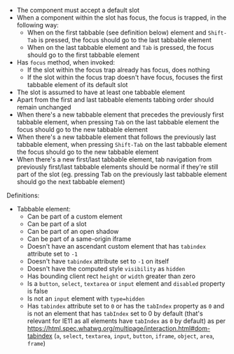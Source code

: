 * The component must accept a default slot
* When a component within the slot has focus, the focus is trapped, in the following way:
  * When on the first tabbable (see definition below) element and `Shift-Tab` is pressed, the focus should go to the last tabbable element
  * When on the last tabbable element and `Tab` is pressed, the focus should go to the first tabbable element
* Has `focus` method, when invoked:
  * If the slot within the focus trap already has focus, does nothing
  * If the slot within the focus trap doesn't have focus, focuses the first tabbable element of its default slot
* The slot is assumed to have at least one tabbable element
* Apart from the first and last tabbable elements tabbing order should remain unchanged
* When there's a new tabbable element that precedes the previously first tabbable element, when pressing `Tab` on the last tabbable element the focus should go to the new tabbable element
* When there's a new tabbable element that follows the previously last tabbable element, when pressing `Shift-Tab` on the last tabbable element the focus should go to the new tabbable element
* When there's a new first/last tabbable element, tab navigation from previously first/last tabbable elements should be normal if they're still part of the slot (eg. pressing Tab on the previously last tabbable element should go the next tabbable element)


Definitions:
  * Tabbable element:
    * Can be part of a custom element
    * Can be part of a slot
    * Can be part of an open shadow
    * Can be part of a same-origin iframe
    * Doesn't have an ascendant custom element that has `tabindex` attribute set to `-1`
    * Doesn't have `tabindex` attribute set to `-1` on itself
    * Doesn't have the computed style `visibility` as `hidden`
    * Has bounding client rect `height` or `width` greater than zero
    * Is a `button`, `select`, `textarea` or `input` element and `disabled` property is false
    * Is not an `input` element with `type=hidden`
    * Has `tabindex` attribute set to `0` or has the `tabIndex` property as `0` and is not an element that has `tabIndex` set to 0 by default (that's relevant for IE11 as all elements have `tabIndex` as `0` by default) as per
     https://html.spec.whatwg.org/multipage/interaction.html#dom-tabindex
    (`a`, `select`, `textarea`, `input`, `button`, `iframe`, `object`, `area`, `frame`)
